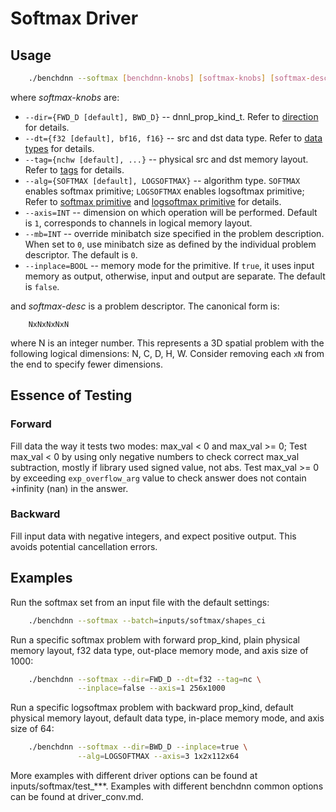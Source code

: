 # Softmax Driver

## Usage
``` sh
    ./benchdnn --softmax [benchdnn-knobs] [softmax-knobs] [softmax-desc] ...
```

where *softmax-knobs* are:

 - `--dir={FWD_D [default], BWD_D}` -- dnnl_prop_kind_t.
            Refer to [direction](knobs_dir.md) for details.
 - `--dt={f32 [default], bf16, f16}` -- src and dst data type.
            Refer to [data types](knobs_dt.md) for details.
 - `--tag={nchw [default], ...}` -- physical src and dst memory layout.
            Refer to [tags](knobs_tag.md) for details.
 - `--alg={SOFTMAX [default], LOGSOFTMAX}` -- algorithm type.
            `SOFTMAX` enables softmax primitive;
            `LOGSOFTMAX` enables logsoftmax primitive;
            Refer to [softmax primitive](https://oneapi-src.github.io/oneDNN/dev_guide_softmax.html)
            and [logsoftmax primitive](https://oneapi-src.github.io/oneDNN/dev_guide_logsoftmax.html)
            for details.
 - `--axis=INT` -- dimension on which operation will be performed.
            Default is `1`, corresponds to channels in logical memory layout.
 - `--mb=INT` -- override minibatch size specified in the problem description.
             When set to `0`, use minibatch size as defined by the individual
             problem descriptor. The default is `0`.
 - `--inplace=BOOL` -- memory mode for the primitive. If `true`, it uses input
            memory as output, otherwise, input and output are separate.
            The default is `false`.

and *softmax-desc* is a problem descriptor. The canonical form is:
```
    NxNxNxNxN
```
where N is an integer number. This represents a 3D spatial problem with the
following logical dimensions: N, C, D, H, W. Consider removing each `xN` from
the end to specify fewer dimensions.


## Essence of Testing
### Forward
Fill data the way it tests two modes: max_val < 0 and max_val >= 0;
Test max_val < 0 by using only negative numbers to check correct max_val
subtraction, mostly if library used signed value, not abs.
Test max_val >= 0 by exceeding `exp_overflow_arg` value to check answer does not
contain +infinity (nan) in the answer.

### Backward
Fill input data with negative integers, and expect positive output. This avoids
potential cancellation errors.


## Examples

Run the softmax set from an input file with the default settings:
``` sh
    ./benchdnn --softmax --batch=inputs/softmax/shapes_ci
```

Run a specific softmax problem with forward prop_kind, plain physical memory
layout, f32 data type, out-place memory mode, and axis size of 1000:
``` sh
    ./benchdnn --softmax --dir=FWD_D --dt=f32 --tag=nc \
               --inplace=false --axis=1 256x1000
```

Run a specific logsoftmax problem with backward prop_kind, default physical
memory layout, default data type, in-place memory mode, and axis size of 64:
``` sh
    ./benchdnn --softmax --dir=BWD_D --inplace=true \
               --alg=LOGSOFTMAX --axis=3 1x2x112x64
```

More examples with different driver options can be found at
inputs/softmax/test_***. Examples with different benchdnn common options can be
found at driver_conv.md.
